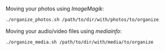 
Moving your photos using *ImageMagik*:
```bash
./organize_photos.sh /path/to/dir/with/photos/to/organize
```

Moving your audio/video files using *mediainfo*:
```bash
./organize_media.sh /path/to/dir/with/media/to/organize
```
